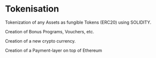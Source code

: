 # Tokenisation
Tokenization of any Assets as fungible Tokens (ERC20) using SOLIDITY.

Creation of Bonus Programs, Vouchers, etc.

Creation of a new crypto currency.

Creation of a Payment-layer on top of Ethereum

